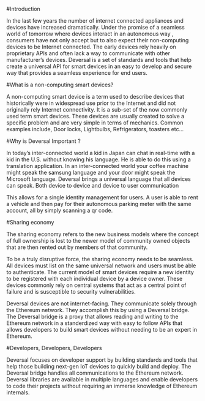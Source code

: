 #Introduction 

In the last few years the number of internet connected appliances and devices have increased dramatically. Under the promise of a seamless world of tomorrow where devices interact in an autonomous way , consumers have not only accept but to also expect their non-computing devices to be Internet connected. The early devices rely heavily on proprietary APIs and often lack a way to communicate with other manufacturer’s devices. Deversal is a set of standards and tools that help create a universal API for smart devices in an easy to develop and secure way that provides a seamless experience for end users. 



#What is a non-computing smart devices? 

A non-computing smart device is a term used to describe devices that historically were in widespread use prior to the Internet and did not originally rely Internet connectivity. It is a sub-set of the now commonly used term smart devices. These devices are usually created to solve a specific problem and are very simple in terms of mechanics. Common examples include, Door locks, Lightbulbs, Refrigerators, toasters etc... 






#Why is Deversal Important ? 


In today’s inter-connected world a kid in Japan can chat in real-time with a kid in the U.S. without knowing his language. He is able to do this using a translation application.  In an inter-connected world your coffee machine might speak the samsung language and your door might speak the Microsoft language. Deversal brings a universal language that all devices can speak. Both device to device and device to user communication 

This allows for a single identity management for users. A user is able to rent a vehicle and then pay for their autonomous parking meter with the same account, all by simply scanning a qr code.


#Sharing economy 


The sharing economy refers to the new business models where the concept of full ownership is lost to the newer model of community owned objects that are then rented out by members of that community. 

To be a truly disruptive force, the sharing economy needs to be seamless. All devices must list on the same universal network and users must be able to authenticate. The current model of smart devices require a new identity to be registered with each individual device by a device owner. These devices commonly rely on central systems that act as a central point of failure and is susceptible to security vulnerabilities. 


Deversal devices are not internet-facing. They communicate solely through the Ethereum network. They accomplish this by using a Deversal bridge. The Deversal bridge is a proxy that allows reading and writing to the Ethereum network in a standerdized way with easy to follow APIs that allows developers to build smart devices without needing to be an expert in Ethereum. 




#Developers, Developers, Developers 


Deversal focuses on developer support by building standards and tools that help those building next-gen IoT devices to quickly build and deploy. The Deversal bridge handles all communications to the Ethereum network. Deversal libraries are available in multiple languages and enable developers to code their projects without requiring an immerse knowledge of Ethereum internals. 

